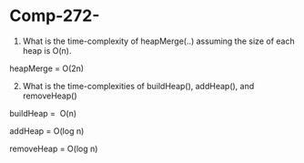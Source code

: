 # Comp-272-
1. What is the time-complexity of heapMerge(..) assuming the size of each heap is O(n).

heapMerge = O(2n)

2. What is the time-complexities of buildHeap(), addHeap(), and removeHeap()

buildHeap =  O(n)

addHeap = O(log n)

removeHeap = O(log n)
